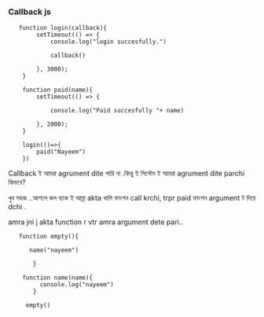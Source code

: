 ### Callback js 

       function login(callback){
            setTimeout(() => {
                console.log("login succesfully.")

                callback()

            }, 3000);
        }

        function paid(name){
            setTimeout(() => {

                console.log("Paid succesfully "+ name)

            }, 2000);
        }

        login(()=>{
            paid("Nayeem")
        })
        
          


Callback ই আমরা agrument dite পারি না .কিন্তু ই সিস্টেম ই আমরা agrument dite parchi কিভবে?
  
খুব সহজ ..আশলে কল ব্যাক ই আম্রা akta খালি ফাংশন call krchi, trpr paid ফাংশন argument ট দিয়ে dchi .

amra jni j akta function r vtr amra argument dete pari..
       
       function empty(){
       
          name("nayeem")
           
           }

        function name(name){
             console.log("nayeem")
           }

         empty()





               
